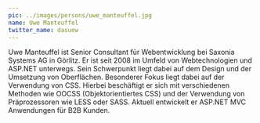 ```yaml
---
pic: ../images/persons/uwe_manteuffel.jpg
name: Uwe Manteuffel
twitter_name: dasuew
---
```


Uwe Manteuffel ist Senior Consultant für Webentwicklung bei Saxonia Systems AG in Görlitz. Er ist seit 2008 im Umfeld
von Webtechnologien und ASP.NET unterwegs. Sein Schwerpunkt liegt dabei auf dem Design und der Umsetzung von
Oberflächen. Besonderer Fokus liegt dabei auf der Verwendung von CSS. Hierbei beschäftigt er sich mit verschiedenen
Methoden wie OOCSS (Objektorientiertes CSS) und der Verwendung von Präprozessoren wie LESS oder SASS. Aktuell entwickelt
er ASP.NET MVC Anwendungen für B2B Kunden.
